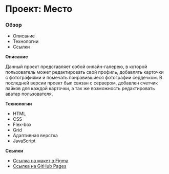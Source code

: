 # Проект: Место

### Обзор

* Описание
* Технологии
* Ссылки

**Описание**

Данный проект представляет собой онлайн-галерею, в которой пользователь может редактировать свой профиль, добавлять карточки с фотографиями и помечать понравившиеся фотографии сердечком. В последней версии проект был связан с сервером, добавлен счетчик лайков для каждой карточки, а так же возможность редактировать аватар пользователя.

**Технологии**

- HTML
- CSS
- Flex-box
- Grid
- Адаптивная верстка
- JavaScript

**Ссылки**

* [Ссылка на макет в Figma](https://www.figma.com/file/2cn9N9jSkmxD84oJik7xL7/JavaScript.-Sprint-4?node-id=0%3A1)
* [Ссылка на GitHub Pages](https://tochaqt.github.io/mesto/)